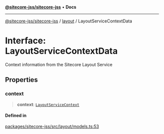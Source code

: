 [**@sitecore-jss/sitecore-jss**](../../README.md) • **Docs**

***

[@sitecore-jss/sitecore-jss](../../README.md) / [layout](../README.md) / LayoutServiceContextData

# Interface: LayoutServiceContextData

Context information from the Sitecore Layout Service

## Properties

### context

> **context**: [`LayoutServiceContext`](LayoutServiceContext.md)

#### Defined in

[packages/sitecore-jss/src/layout/models.ts:53](https://github.com/Sitecore/jss/blob/dee092415f12bcdad68eb71976eb7c8871273c91/packages/sitecore-jss/src/layout/models.ts#L53)
